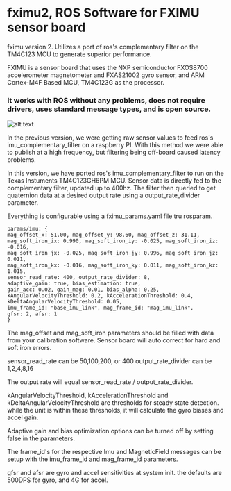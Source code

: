 # fximu2, ROS Software for FXIMU sensor board

fximu version 2. Utilizes a port of ros's complementary filter on the TM4C123 MCU to generate superior performance.

FXIMU is a sensor board that uses the NXP semiconductor FXOS8700 accelerometer magnetometer and FXAS21002 gyro sensor, and ARM Cortex-M4F Based MCU, TM4C123G as the processor.

### It works with ROS without any problems, does not require drivers, uses standard message types, and is open source.

![alt text](https://raw.githubusercontent.com/altineller/documentation_images/master/fximu/fximu.jpg)

In the previous version, we were getting raw sensor values to feed ros's imu_complementary_filter on a raspberry PI. With this method we were able to publish at a high frequency, but filtering being off-board caused latency problems.

In this version, we have ported ros's imu_complementary_filter to run on the Texas Instuments TM4C123GH6PM MCU. Sensor data is directly fed to the complementary filter, updated up to 400hz. The filter then queried to get quaternion data at a desired output rate using a output_rate_divider parameter.

Everything is configurable using a fximu_params.yaml file tru rosparam.

```
params/imu: { 
mag_offset_x: 51.00, mag_offset_y: 98.60, mag_offset_z: 31.11, 
mag_soft_iron_ix: 0.990, mag_soft_iron_iy: -0.025, mag_soft_iron_iz: -0.016, 
mag_soft_iron_jx: -0.025, mag_soft_iron_jy: 0.996, mag_soft_iron_jz: 0.011, 
mag_soft_iron_kx: -0.016, mag_soft_iron_ky: 0.011, mag_soft_iron_kz: 1.015, 
sensor_read_rate: 400, output_rate_divider: 8,
adaptive_gain: true, bias_estimation: true,
gain_acc: 0.02, gain_mag: 0.01, bias_alpha: 0.25,
kAngularVelocityThreshold: 0.2, kAccelerationThreshold: 0.4, kDeltaAngularVelocityThreshold: 0.05,
imu_frame_id: "base_imu_link", mag_frame_id: "mag_imu_link",
gfsr: 2, afsr: 1
}

```

The mag_offset and mag_soft_iron parameters should be filled with data from your calibration software. Sensor board will auto correct for hard and soft iron errors.

sensor_read_rate can be 50,100,200, or 400
output_rate_divider can be 1,2,4,8,16

The output rate will equal sensor_read_rate / output_rate_divider.

kAngularVelocityThreshold, kAccelerationThreshold and kDeltaAngularVelocityThreshold are thresholds for steady state detection.
while the unit is within these thresholds, it will calculate the gyro biases and accel gain.

Adaptive gain and bias optimization options can be turned off by setting false in the parameters.

The frame_id's for the respective Imu and MagneticField messages can be setup with the imu_frame_id and mag_frame_id parameters.

gfsr and afsr are gyro and accel sensitivities at system init. the defaults are 500DPS for gyro, and 4G for accel.
